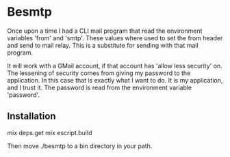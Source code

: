# Besmtp

Once upon a time I had a CLI mail program that read the environment variables
'from' and 'smtp'. These values where used to set the from header and send to mail relay.
This is a substitute for sending with that mail program.

It will work with a GMail account, if that account has 'allow less security' on.
The lessening of security comes from giving my password to the application.
In this case that is exactly what I want to do. It is my application, and I trust it.
The password is read from the environment variable 'password'.

## Installation

mix deps.get
mix escript.build

Then move ./besmtp to a bin directory in your path.

